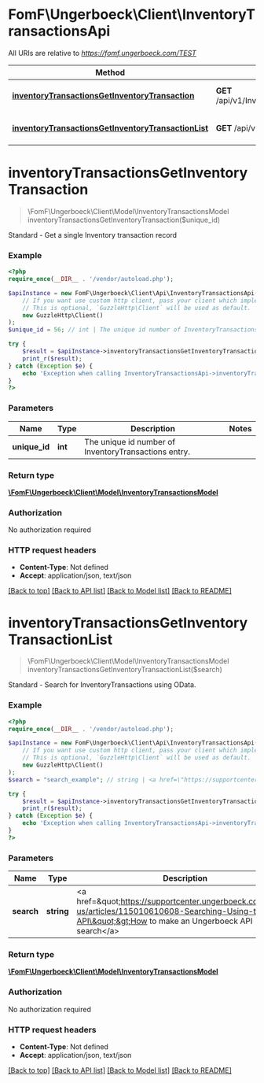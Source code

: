 # FomF\Ungerboeck\Client\InventoryTransactionsApi

All URIs are relative to *https://fomf.ungerboeck.com/TEST*

Method | HTTP request | Description
------------- | ------------- | -------------
[**inventoryTransactionsGetInventoryTransaction**](InventoryTransactionsApi.md#inventoryTransactionsGetInventoryTransaction) | **GET** /api/v1/InventoryTransactions/{UniqueId} | Standard - Get a single Inventory transaction record
[**inventoryTransactionsGetInventoryTransactionList**](InventoryTransactionsApi.md#inventoryTransactionsGetInventoryTransactionList) | **GET** /api/v1/InventoryTransactions | Standard - Search for InventoryTransactions using OData.


# **inventoryTransactionsGetInventoryTransaction**
> \FomF\Ungerboeck\Client\Model\InventoryTransactionsModel inventoryTransactionsGetInventoryTransaction($unique_id)

Standard - Get a single Inventory transaction record

### Example
```php
<?php
require_once(__DIR__ . '/vendor/autoload.php');

$apiInstance = new FomF\Ungerboeck\Client\Api\InventoryTransactionsApi(
    // If you want use custom http client, pass your client which implements `GuzzleHttp\ClientInterface`.
    // This is optional, `GuzzleHttp\Client` will be used as default.
    new GuzzleHttp\Client()
);
$unique_id = 56; // int | The unique id number of InventoryTransactions entry.

try {
    $result = $apiInstance->inventoryTransactionsGetInventoryTransaction($unique_id);
    print_r($result);
} catch (Exception $e) {
    echo 'Exception when calling InventoryTransactionsApi->inventoryTransactionsGetInventoryTransaction: ', $e->getMessage(), PHP_EOL;
}
?>
```

### Parameters

Name | Type | Description  | Notes
------------- | ------------- | ------------- | -------------
 **unique_id** | **int**| The unique id number of InventoryTransactions entry. |

### Return type

[**\FomF\Ungerboeck\Client\Model\InventoryTransactionsModel**](../Model/InventoryTransactionsModel.md)

### Authorization

No authorization required

### HTTP request headers

 - **Content-Type**: Not defined
 - **Accept**: application/json, text/json

[[Back to top]](#) [[Back to API list]](../../README.md#documentation-for-api-endpoints) [[Back to Model list]](../../README.md#documentation-for-models) [[Back to README]](../../README.md)

# **inventoryTransactionsGetInventoryTransactionList**
> \FomF\Ungerboeck\Client\Model\InventoryTransactionsModel inventoryTransactionsGetInventoryTransactionList($search)

Standard - Search for InventoryTransactions using OData.

### Example
```php
<?php
require_once(__DIR__ . '/vendor/autoload.php');

$apiInstance = new FomF\Ungerboeck\Client\Api\InventoryTransactionsApi(
    // If you want use custom http client, pass your client which implements `GuzzleHttp\ClientInterface`.
    // This is optional, `GuzzleHttp\Client` will be used as default.
    new GuzzleHttp\Client()
);
$search = "search_example"; // string | <a href=\"https://supportcenter.ungerboeck.com/hc/en-us/articles/115010610608-Searching-Using-the-API\">How to make an Ungerboeck API search</a>

try {
    $result = $apiInstance->inventoryTransactionsGetInventoryTransactionList($search);
    print_r($result);
} catch (Exception $e) {
    echo 'Exception when calling InventoryTransactionsApi->inventoryTransactionsGetInventoryTransactionList: ', $e->getMessage(), PHP_EOL;
}
?>
```

### Parameters

Name | Type | Description  | Notes
------------- | ------------- | ------------- | -------------
 **search** | **string**| &lt;a href&#x3D;\&quot;https://supportcenter.ungerboeck.com/hc/en-us/articles/115010610608-Searching-Using-the-API\&quot;&gt;How to make an Ungerboeck API search&lt;/a&gt; |

### Return type

[**\FomF\Ungerboeck\Client\Model\InventoryTransactionsModel**](../Model/InventoryTransactionsModel.md)

### Authorization

No authorization required

### HTTP request headers

 - **Content-Type**: Not defined
 - **Accept**: application/json, text/json

[[Back to top]](#) [[Back to API list]](../../README.md#documentation-for-api-endpoints) [[Back to Model list]](../../README.md#documentation-for-models) [[Back to README]](../../README.md)

